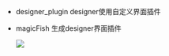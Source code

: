 - designer_plugin	designer使用自定义界面插件

- magicFish	生成designer界面插件
  
  ![](http://ww1.sinaimg.cn/large/005vKWX6gy1g2vyltnnj7g30cc09tmxv.gif)



  


